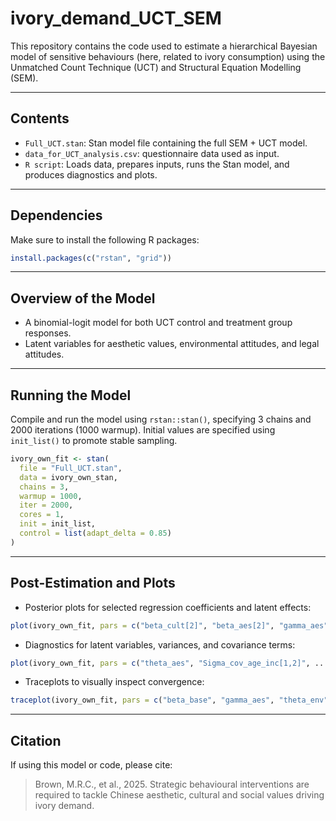 # ivory_demand_UCT_SEM

This repository contains the code used to estimate a hierarchical Bayesian model of sensitive behaviours (here, related to ivory consumption) using the Unmatched Count Technique (UCT) and Structural Equation Modelling (SEM). 

---

## Contents

* `Full_UCT.stan`: Stan model file containing the full SEM + UCT model.
* `data_for_UCT_analysis.csv`: questionnaire data used as input.
* `R script`: Loads data, prepares inputs, runs the Stan model, and produces diagnostics and plots.

---

## Dependencies

Make sure to install the following R packages:

```r
install.packages(c("rstan", "grid"))
```

---

## Overview of the Model

* A binomial-logit model for both UCT control and treatment group responses.
* Latent variables for aesthetic values, environmental attitudes, and legal attitudes.

---

## Running the Model

Compile and run the model using `rstan::stan()`, specifying 3 chains and 2000 iterations (1000 warmup). Initial values are specified using `init_list()` to promote stable sampling.

```r
ivory_own_fit <- stan(
  file = "Full_UCT.stan",
  data = ivory_own_stan,
  chains = 3,
  warmup = 1000,
  iter = 2000,
  cores = 1,
  init = init_list,
  control = list(adapt_delta = 0.85)
)
```

---

## Post-Estimation and Plots

* Posterior plots for selected regression coefficients and latent effects:

```r
plot(ivory_own_fit, pars = c("beta_cult[2]", "beta_aes[2]", "gamma_aes", ...))
```

* Diagnostics for latent variables, variances, and covariance terms:

```r
plot(ivory_own_fit, pars = c("theta_aes", "Sigma_cov_age_inc[1,2]", ...))
```

* Traceplots to visually inspect convergence:

```r
traceplot(ivory_own_fit, pars = c("beta_base", "gamma_aes", "theta_env"))
```

---

## Citation

If using this model or code, please cite:

> Brown, M.R.C., et al., 2025. Strategic behavioural interventions are required to tackle Chinese aesthetic, cultural and social values driving ivory demand. 
